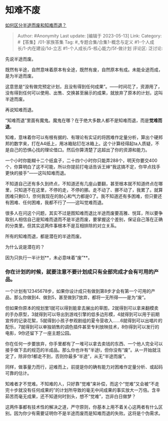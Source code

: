 # 知难不废
[如何区分半途而废和知难而退？](https://www.zhihu.com/question/21454965/answer/2873479978)

> Author: #Anonymity
> Last update: [编辑于 2023-05-13]
> Link:
> Category: #【答集】/01-家族答集
> Tag: #_专题合集/合集1-概念与定义 #1-个人成长/1-内在建设/1d-立志 #1-个人成长/5-核心能力/5f-做计划
> 评论区:
> 泛讨论:

先说半途而废。

既然有半途，自然意味着原本有全途，既然有废，自然原本有成。未能全途而成，是为半途而废。

这意思是“没有做完预定计划，且没有得到任何成果”。——时间花了，资源用了，没有得到任何可以使用、出售、交换甚至展示的成果，就放弃了原本的计划，这叫半途而废。

再说知难而退。

“知难而退”里面有魔鬼。魔鬼在哪？在于绝大多数人都不是知难而退，而是**觉难而退**。

知难，意味着你可以有根有据的、有理论有实证的将困难作定量分析，算出个硬邦邦的数字来，打在A4纸上，用冰箱贴钉在冰箱上。这个计算经得起ta人质疑，不是自己的恐惧心找的理论借口。然后你算清楚了这超出了你的资源和能力。

一个小时你能糊十二个纸盒子，二十四个小时你只能弄288个，明天你要交400个，你算明白了这不可能，所以你提前打电话告诉王婶“我这搞不定，你早点找手更快的接手”——这叫知难而退。

不知道自己还有多久到终点，不知道还有几座山要翻，甚至根本就不知道终点在哪里，只知道不在这里，不停的走，不停的挪。走不动了、挪不动了，我累了。就算困难只剩0.1，奈何我现在的耐心和气力都是0了。我不知道还有多困难，但只要还有困难、任何困难，我都不行了——这叫觉难而退。

很多人在问这个问题，其实不过是图知难而退比半途而废要高雅、悦耳，所以要争取别人相信自己是知难而退而不是半途而废，要掌握这个差别，保证自己落在正确的分类里。但其实这两件事根本不是互相排除的对立关系。

所有的知难而退，都是潜在的半途而废。

为什么说是潜在的？

因为只执行一半计划**，未必意味着“废”**。

### 你在计划的时候，就要注意不要计划成只有全部完成才会有可用的产品。 ###

一个计划有12345678步，如果你设计成只有做到第8步才会有第一个可用的产品，那么你做到4、做到5，甚至做到7放弃，都将一无所得——是为“废”。

但如果你原本的规划里1就可以得到能拿去展出的草图，2就得到可以拿来翻模卖的手办原型，3就得到可以导出到游戏引擎的低多边形模，4就得到可以用于前期宣传的记录花絮，5就得到小孩子参观剧组的夏令营收入……6就得到可以出唱片的配乐，7就得到可以单独销售的调色插件甚至专利放映技术，8你得到可以发行的电影，9你还留下了一座主题公园。

你在任何一步要放弃，你手里都有了一堆可以拿去卖钱的东西、一个他人完全可以接手做下去的规范的半成品。那么你也许有“半途l，但你没有“废”。从一开始就注定了，除非你1都走不到，否则你最多“半途”，从无“半途而废”。

同样，做事量力而行，迎难而上，前提是你的确有能力对困难作定量分析、或起码可靠的估计。

知难者才不觉难。不知难的人，只好靠“觉难”来补偿，而这个“觉难”又会被“不走完十步就没有任何成果的”的计划所导致的毫无中间成果的事实放大一万倍。含辛茹苦而毫无成果，还不知道何时到头，想不“觉难”，岂非白日做梦？

这两件事都有技术性的解决之道，严守原则，你基本上用不着关心这两者有什么区别。因为你少有需要证明你不是半途而废而是知难而退的失败。这将是个伪需求。
